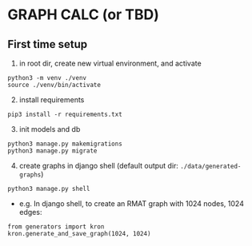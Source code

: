 # GRAPH CALC (or TBD)


## First time setup

1) in root dir, create new virtual environment, and activate
```
python3 -m venv ./venv
source ./venv/bin/activate 
```
2) install requirements
```
pip3 install -r requirements.txt
```
3) init models and db
```
python3 manage.py makemigrations
python3 manage.py migrate
```
4) create graphs in django shell (default output dir: `./data/generated-graphs`)

```
python3 manage.py shell
```

- e.g. In django shell, to create an RMAT graph with 1024 nodes, 1024 edges:
```
from generators import kron
kron.generate_and_save_graph(1024, 1024)
```   
